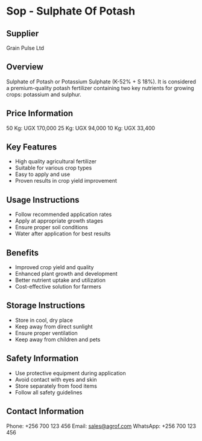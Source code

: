 # Sop - Sulphate Of Potash

## Supplier
Grain Pulse Ltd

## Overview
Sulphate of Potash or Potassium Sulphate (K-52% + S 18%). It is considered a premium-quality potash fertilizer containing two key nutrients for growing crops: potassium and sulphur.

## Price Information
50 Kg: UGX 170,000
25 Kg: UGX 94,000
10 Kg: UGX 33,400

## Key Features
- High quality agricultural fertilizer
- Suitable for various crop types
- Easy to apply and use
- Proven results in crop yield improvement

## Usage Instructions
- Follow recommended application rates
- Apply at appropriate growth stages
- Ensure proper soil conditions
- Water after application for best results

## Benefits
- Improved crop yield and quality
- Enhanced plant growth and development
- Better nutrient uptake and utilization
- Cost-effective solution for farmers

## Storage Instructions
- Store in cool, dry place
- Keep away from direct sunlight
- Ensure proper ventilation
- Keep away from children and pets

## Safety Information
- Use protective equipment during application
- Avoid contact with eyes and skin
- Store separately from food items
- Follow all safety guidelines

## Contact Information
Phone: +256 700 123 456
Email: sales@agrof.com
WhatsApp: +256 700 123 456

